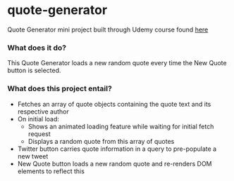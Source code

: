 # quote-generator

Quote Generator mini project built through Udemy course found [here](https://www.udemy.com/course/javascript-web-projects-to-build-your-portfolio-resume/)

### What does it do?

This Quote Generator loads a new random quote every time the New Quote button is selected.

### What does this project entail?

* Fetches an array of quote objects containing the quote text and its respective author
* On initial load:
  * Shows an animated loading feature while waiting for initial fetch request
  * Displays a random quote from this array of quotes
* Twitter button carries quote information in a query to pre-populate a new tweet
* New Quote button loads a new random quote and re-renders DOM elements to reflect this
